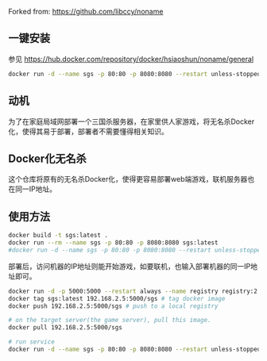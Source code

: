 Forked from: https://github.com/libccy/noname

## 一键安装
参见 https://hub.docker.com/repository/docker/hsiaoshun/noname/general
```bash
docker run -d --name sgs -p 80:80 -p 8080:8080 --restart unless-stopped hsiaoshun/noname:latest
```

## 动机
为了在家庭局域网部署一个三国杀服务器，在家里供人家游戏，将无名杀Docker化，使得其易于部署，部署者不需要懂得相关知识。

## Docker化无名杀
这个仓库将原有的无名杀Docker化，使得更容易部署web端游戏，联机服务器也在同一IP地址。

## 使用方法
```bash
docker build -t sgs:latest .
docker run --rm --name sgs -p 80:80 -p 8080:8080 sgs:latest
#docker run -d --name sgs -p 80:80 -p 8080:8080 --restart unless-stopped sgs:latest
```
部署后，访问机器的IP地址则能开始游戏，如要联机，也输入部署机器的同一IP地址即可。


```bash
docker run -d -p 5000:5000 --restart always --name registry registry:2 # run a local docker registry on development machine.
docker tag sgs:latest 192.168.2.5:5000/sgs # tag docker image
docker push 192.168.2.5:5000/sgs # push to a local registry

# on the target server(the game server), pull this image.
docker pull 192.168.2.5:5000/sgs

# run service
docker run -d --name sgs -p 80:80 -p 8080:8080 --restart unless-stopped 192.168.2.5:5000/sgs:latest
```